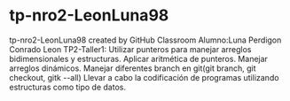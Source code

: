 # tp-nro2-LeonLuna98
tp-nro2-LeonLuna98 created by GitHub Classroom
Alumno:Luna Perdigon Conrado Leon
TP2-Taller1:
Utilizar punteros para manejar arreglos bidimensionales y estructuras.
Aplicar aritmética de punteros.
Manejar arreglos dinámicos.
Manejar diferentes branch en git(git branch, git checkout, gitk --all)
Llevar a cabo la codificación de programas utilizando estructuras como tipo de datos.
